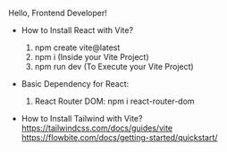 Hello, Frontend Developer!

- How to Install React with Vite?
    1. npm create vite@latest
    2. npm i (Inside your Vite Project)
    3. npm run dev (To Execute your Vite Project)

- Basic Dependency for React:
    1. React Router DOM: npm i react-router-dom

- How to Install Tailwind with Vite?
    https://tailwindcss.com/docs/guides/vite
    https://flowbite.com/docs/getting-started/quickstart/